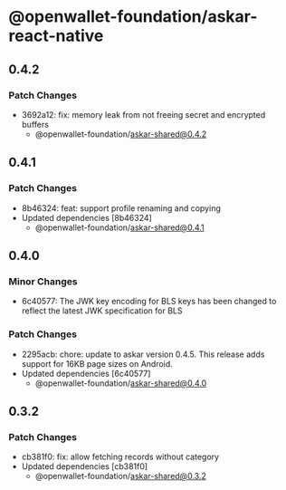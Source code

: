 # @openwallet-foundation/askar-react-native

## 0.4.2

### Patch Changes

- 3692a12: fix: memory leak from not freeing secret and encrypted buffers
  - @openwallet-foundation/askar-shared@0.4.2

## 0.4.1

### Patch Changes

- 8b46324: feat: support profile renaming and copying
- Updated dependencies [8b46324]
  - @openwallet-foundation/askar-shared@0.4.1

## 0.4.0

### Minor Changes

- 6c40577: The JWK key encoding for BLS keys has been changed to reflect the latest JWK specification for BLS

### Patch Changes

- 2295acb: chore: update to askar version 0.4.5. This release adds support for 16KB page sizes on Android.
- Updated dependencies [6c40577]
  - @openwallet-foundation/askar-shared@0.4.0

## 0.3.2

### Patch Changes

- cb381f0: fix: allow fetching records without category
- Updated dependencies [cb381f0]
  - @openwallet-foundation/askar-shared@0.3.2
